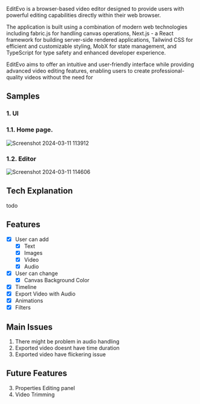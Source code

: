 EditEvo is a browser-based video editor designed to provide users with powerful editing capabilities directly within their web browser.

The application is built using a combination of modern web technologies including fabric.js for handling canvas operations, Next.js - a React framework for building server-side rendered applications, Tailwind CSS for efficient and customizable styling, MobX for state management, and TypeScript for type safety and enhanced developer experience.

EditEvo aims to offer an intuitive and user-friendly interface while providing advanced video editing features, enabling users to create professional-quality videos without the need for

## Samples

### 1. UI
### 1.1. Home page.
![Screenshot 2024-03-11 113912](https://github.com/DonaldMzima/EditEvo/assets/90970069/d79d8193-b15b-4687-8dcf-09dcf46aab0f)

### 1.2. Editor
![Screenshot 2024-03-11 114606](https://github.com/DonaldMzima/EditEvo/assets/90970069/600c34b2-1fd4-4fdc-9d9a-88d0313de1b1)



## Tech Explanation

todo

## Features

- [x] User can add
  - [x] Text
  - [x] Images
  - [x] Video
  - [x] Audio
- [x] User can change
  - [x] Canvas Background Color
- [x] Timeline
- [x] Export Video with Audio
- [x] Animations
- [x] Filters

## Main Issues

1. There might be problem in audio handling
2. Exported video doesnt have time duration
3. Exported video have flickering issue

## Future Features

3. Properties Editing panel
4. Video Trimming




